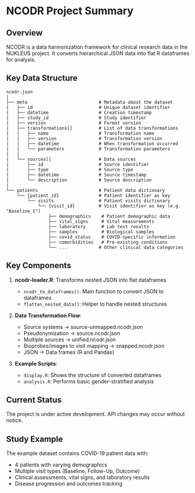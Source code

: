# NCODR Project Summary

## Overview
NCODR is a data harmonization framework for clinical research data in the NUKLEUS project. It converts hierarchical JSON data into flat R dataframes for analysis.

## Key Data Structure

```
ncodr.json
|
├── meta                           # Metadata about the dataset
|   ├── id                         # Unique dataset identifier
|   ├── datetime                   # Creation timestamp
|   ├── study_id                   # Study identifier
|   ├── version                    # Format version
|   ├── transformations[]          # List of data transformations
|   |   ├── name                   # Transformation name
|   |   ├── version                # Transformation version
|   |   ├── datetime               # When transformation occurred
|   |   └── parameters             # Transformation parameters
|   |
|   └── sources[]                  # Data sources
|       ├── id                     # Source identifier
|       ├── type                   # Source type
|       ├── datetime               # Source timestamp
|       └── description            # Source description
|
└── patients                       # Patient data dictionary
    └── {patient_id}               # Patient identifier as key
        └── visits                 # Patient visits dictionary
            └── {visit_id}         # Visit identifier as key (e.g. "Baseline_1")
                ├── demographics    # Patient demographic data
                ├── vital_signs     # Vital measurements
                ├── laboratory      # Lab test results
                ├── samples         # Biological samples
                ├── covid_status    # COVID-specific information
                ├── comorbidities   # Pre-existing conditions
                └── ...            # Other clinical data categories
```

## Key Components

1. **ncodr-loader.R**: Transforms nested JSON into flat dataframes
   - `ncodr_to_dataframes()`: Main function to convert JSON to dataframes
   - `flatten_nested_data()`: Helper to handle nested structures

2. **Data Transformation Flow**:
   - Source systems → source-unmapped.ncodr.json
   - Pseudonymization → source.ncodr.json
   - Multiple sources → unified.ncodr.json
   - Bioprobes/images to visit mapping → snapped.ncodr.json
   - JSON → Data frames (R and Pandas)

3. **Example Scripts**:
   - `display.R`: Shows the structure of converted dataframes
   - `analysis.R`: Performs basic gender-stratified analysis

## Current Status
The project is under active development. API changes may occur without notice.

## Study Example
The example dataset contains COVID-19 patient data with:
- 4 patients with varying demographics
- Multiple visit types (Baseline, Follow-Up, Outcome)
- Clinical assessments, vital signs, and laboratory results
- Disease progression and outcomes tracking